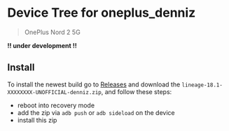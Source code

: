 # Device Tree for oneplus_denniz

> OnePlus Nord 2 5G

**!! under development !!**

## Install

To install the newest build go to [Releases](https://github.com/oneplus-denniz/android_device_oneplus_denniz/releases) and download the `lineage-18.1-XXXXXXXX-UNOFFICIAL-denniz.zip`, and follow these steps:

- reboot into recovery mode
- add the zip via `adb push` or `adb sideload` on the device
- install this zip
